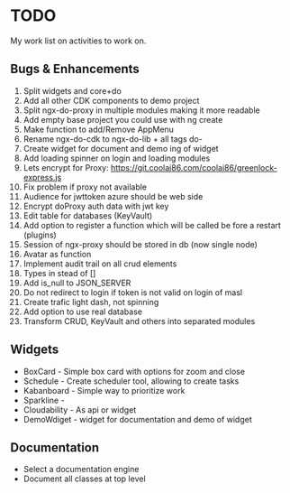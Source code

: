 # TODO
My work list on activities to work on.

## Bugs & Enhancements
1. Split widgets and core+do
1. Add all other CDK components to demo project 
1. Split ngx-do-proxy in multiple modules making it more readable
1. Add empty base project you could use with ng create
1. Make function to add/Remove AppMenu  
1. Rename ngx-do-cdk to ngx-do-lib + all tags do-
1. Create widget for document and demo ing of widget
1. Add loading spinner on login and loading modules
1. Lets encrypt for Proxy: https://git.coolaj86.com/coolaj86/greenlock-express.js
1. Fix problem if proxy not available
1. Audience for jwttoken azure should be web side 
1. Encrypt doProxy auth data with jwt key
1. Edit table for databases (KeyVault)
1. Add option to register a function which will be called be fore a restart (plugins)
1. Session of ngx-proxy should be stored in db (now single node)
1. Avatar as function
1. Implement audit trail on all crud elements
1. Types in stead of []
1. Add is_null to JSON_SERVER
1. Do not redirect to login if token is not valid on login of masl
1. Create trafic light dash, not spinning
1. Add option to use real database
1. Transform CRUD, KeyVault and others into separated modules

## Widgets
* BoxCard - Simple box card with options for zoom and close
* Schedule - Create scheduler tool, allowing to create  tasks
* Kabanboard - Simple way to prioritize work
* Sparkline - 
* Cloudability - As api or widget
* DemoWdiget - widget for documentation and demo of widget

## Documentation
* Select a documentation engine
* Document all classes at top level


